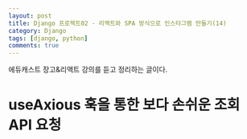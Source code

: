 ```yaml
---
layout: post
title: Django 프로젝트02 - 리액트와 SPA 방식으로 인스타그램 만들기(14)
category: Django
tags: [django, python]
comments: true
---
```


에듀캐스트 장고&리액트 강의를 듣고 정리하는 글이다.

# useAxious 훅을 통한 보다 손쉬운 조회 API 요청

